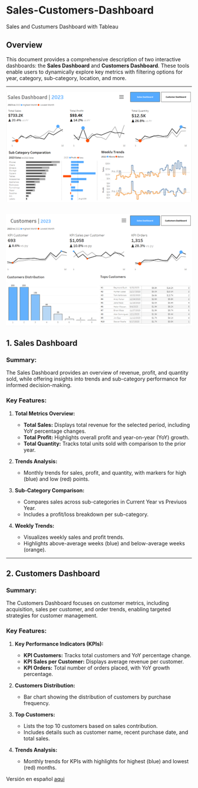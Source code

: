 # Sales-Customers-Dashboard
Sales and Custumers Dashboard with Tableau 

## Overview

This document provides a comprehensive description of two interactive dashboards: the **Sales Dashboard** and **Customers Dashboard**. These tools enable users to dynamically explore key metrics with filtering options for year, category, sub-category, location, and more.

---
![Sales Dashboard](src/img-sales&customers.png)

![Customers Dashboard](src/img-sales&customers1.png)
---

## 1. Sales Dashboard

### Summary:

The Sales Dashboard provides an overview of revenue, profit, and quantity sold, while offering insights into trends and sub-category performance for informed decision-making.

### Key Features:

1. **Total Metrics Overview:**
    
    - **Total Sales:** Displays total revenue for the selected period, including YoY percentage changes.
    - **Total Profit:** Highlights overall profit and year-on-year (YoY) growth.
    - **Total Quantity:** Tracks total units sold with comparison to the prior year.
2. **Trends Analysis:**
    
    - Monthly trends for sales, profit, and quantity, with markers for high (blue) and low (red) points.
3. **Sub-Category Comparison:**
    
    - Compares sales across sub-categories in Current Year vs Previuos Year.
    - Includes a profit/loss breakdown per sub-category.
4. **Weekly Trends:**
    
    - Visualizes weekly sales and profit trends.
    - Highlights above-average weeks (blue) and below-average weeks (orange).

---

## 2. Customers Dashboard

### Summary:

The Customers Dashboard focuses on customer metrics, including acquisition, sales per customer, and order trends, enabling targeted strategies for customer management.

### Key Features:

1. **Key Performance Indicators (KPIs):**
    
    - **KPI Customers:** Tracks total customers and YoY percentage change.
    - **KPI Sales per Customer:** Displays average revenue per customer.
    - **KPI Orders:** Total number of orders placed, with YoY growth percentage.
2. **Customers Distribution:**
    
    - Bar chart showing the distribution of customers by purchase frequency.
3. **Top Customers:**
    
    - Lists the top 10 customers based on sales contribution.
    - Includes details such as customer name, recent purchase date, and total sales.
4. **Trends Analysis:**
    
    - Monthly trends for KPIs with highlights for highest (blue) and lowest (red) months.

Versión en español [aqui](README-ES.md) 
